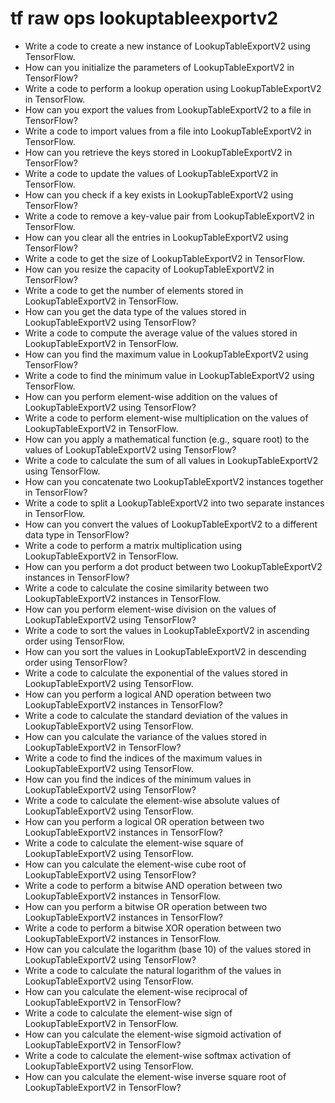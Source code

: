 # tf raw ops lookuptableexportv2

- Write a code to create a new instance of LookupTableExportV2 using TensorFlow.
- How can you initialize the parameters of LookupTableExportV2 in TensorFlow?
- Write a code to perform a lookup operation using LookupTableExportV2 in TensorFlow.
- How can you export the values from LookupTableExportV2 to a file in TensorFlow?
- Write a code to import values from a file into LookupTableExportV2 in TensorFlow.
- How can you retrieve the keys stored in LookupTableExportV2 in TensorFlow?
- Write a code to update the values of LookupTableExportV2 in TensorFlow.
- How can you check if a key exists in LookupTableExportV2 using TensorFlow?
- Write a code to remove a key-value pair from LookupTableExportV2 in TensorFlow.
- How can you clear all the entries in LookupTableExportV2 using TensorFlow?
- Write a code to get the size of LookupTableExportV2 in TensorFlow.
- How can you resize the capacity of LookupTableExportV2 in TensorFlow?
- Write a code to get the number of elements stored in LookupTableExportV2 in TensorFlow.
- How can you get the data type of the values stored in LookupTableExportV2 using TensorFlow?
- Write a code to compute the average value of the values stored in LookupTableExportV2 in TensorFlow.
- How can you find the maximum value in LookupTableExportV2 using TensorFlow?
- Write a code to find the minimum value in LookupTableExportV2 using TensorFlow.
- How can you perform element-wise addition on the values of LookupTableExportV2 using TensorFlow?
- Write a code to perform element-wise multiplication on the values of LookupTableExportV2 in TensorFlow.
- How can you apply a mathematical function (e.g., square root) to the values of LookupTableExportV2 using TensorFlow?
- Write a code to calculate the sum of all values in LookupTableExportV2 using TensorFlow.
- How can you concatenate two LookupTableExportV2 instances together in TensorFlow?
- Write a code to split a LookupTableExportV2 into two separate instances in TensorFlow.
- How can you convert the values of LookupTableExportV2 to a different data type in TensorFlow?
- Write a code to perform a matrix multiplication using LookupTableExportV2 in TensorFlow.
- How can you perform a dot product between two LookupTableExportV2 instances in TensorFlow?
- Write a code to calculate the cosine similarity between two LookupTableExportV2 instances in TensorFlow.
- How can you perform element-wise division on the values of LookupTableExportV2 using TensorFlow?
- Write a code to sort the values in LookupTableExportV2 in ascending order using TensorFlow.
- How can you sort the values in LookupTableExportV2 in descending order using TensorFlow?
- Write a code to calculate the exponential of the values stored in LookupTableExportV2 using TensorFlow.
- How can you perform a logical AND operation between two LookupTableExportV2 instances in TensorFlow?
- Write a code to calculate the standard deviation of the values in LookupTableExportV2 using TensorFlow.
- How can you calculate the variance of the values stored in LookupTableExportV2 in TensorFlow?
- Write a code to find the indices of the maximum values in LookupTableExportV2 using TensorFlow.
- How can you find the indices of the minimum values in LookupTableExportV2 using TensorFlow?
- Write a code to calculate the element-wise absolute values of LookupTableExportV2 using TensorFlow.
- How can you perform a logical OR operation between two LookupTableExportV2 instances in TensorFlow?
- Write a code to calculate the element-wise square of LookupTableExportV2 using TensorFlow.
- How can you calculate the element-wise cube root of LookupTableExportV2 using TensorFlow?
- Write a code to perform a bitwise AND operation between two LookupTableExportV2 instances in TensorFlow.
- How can you perform a bitwise OR operation between two LookupTableExportV2 instances in TensorFlow?
- Write a code to perform a bitwise XOR operation between two LookupTableExportV2 instances in TensorFlow.
- How can you calculate the logarithm (base 10) of the values stored in LookupTableExportV2 using TensorFlow?
- Write a code to calculate the natural logarithm of the values in LookupTableExportV2 using TensorFlow.
- How can you calculate the element-wise reciprocal of LookupTableExportV2 in TensorFlow?
- Write a code to calculate the element-wise sign of LookupTableExportV2 in TensorFlow.
- How can you calculate the element-wise sigmoid activation of LookupTableExportV2 in TensorFlow?
- Write a code to calculate the element-wise softmax activation of LookupTableExportV2 using TensorFlow.
- How can you calculate the element-wise inverse square root of LookupTableExportV2 in TensorFlow?